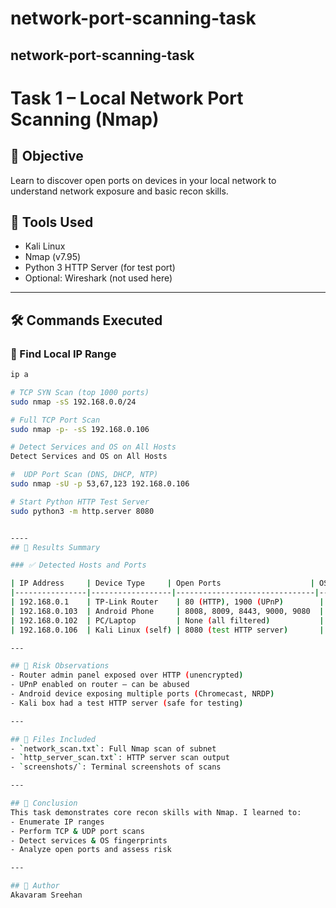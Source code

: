 # network-port-scanning-task
network-port-scanning-task
---
# Task 1 – Local Network Port Scanning (Nmap)

## 🎯 Objective
Learn to discover open ports on devices in your local network to understand network exposure and basic recon skills.

## 🧰 Tools Used
- Kali Linux
- Nmap (v7.95)
- Python 3 HTTP Server (for test port)
- Optional: Wireshark (not used here)

---

## 🛠 Commands Executed

### 🔹 Find Local IP Range
```bash
ip a

# TCP SYN Scan (top 1000 ports)
sudo nmap -sS 192.168.0.0/24

# Full TCP Port Scan
sudo nmap -p- -sS 192.168.0.106

# Detect Services and OS on All Hosts
Detect Services and OS on All Hosts

#  UDP Port Scan (DNS, DHCP, NTP)
sudo nmap -sU -p 53,67,123 192.168.0.106

# Start Python HTTP Test Server 
sudo python3 -m http.server 8080


----
## 🔎 Results Summary

### ✅ Detected Hosts and Ports

| IP Address     | Device Type     | Open Ports                    | OS / Notes                     |
|----------------|------------------|-------------------------------|--------------------------------|
| 192.168.0.1    | TP-Link Router    | 80 (HTTP), 1900 (UPnP)        | Admin panel exposed            |
| 192.168.0.103  | Android Phone     | 8008, 8009, 8443, 9000, 9080  | Chromecast, NRDP open          |
| 192.168.0.102  | PC/Laptop         | None (all filtered)           | Likely host-based firewall     |
| 192.168.0.106  | Kali Linux (self) | 8080 (test HTTP server)       | Open during scanning phase     |

---

## 🔐 Risk Observations
- Router admin panel exposed over HTTP (unencrypted)
- UPnP enabled on router – can be abused
- Android device exposing multiple ports (Chromecast, NRDP)
- Kali box had a test HTTP server (safe for testing)

---

## 📁 Files Included
- `network_scan.txt`: Full Nmap scan of subnet
- `http_server_scan.txt`: HTTP server scan output
- `screenshots/`: Terminal screenshots of scans

---

## 📄 Conclusion
This task demonstrates core recon skills with Nmap. I learned to:
- Enumerate IP ranges
- Perform TCP & UDP port scans
- Detect services & OS fingerprints
- Analyze open ports and assess risk

---

## 👤 Author
Akavaram Sreehan

